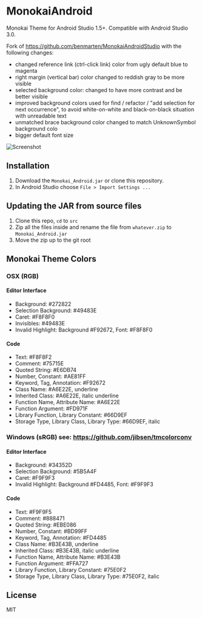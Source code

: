 # MonokaiAndroid
Monokai Theme for Android Studio 1.5+. Compatible with Android Studio 3.0.

Fork of https://github.com/benmarten/MonokaiAndroidStudio with the following changes:

- changed reference link (ctrl-click link) color from ugly default blue to magenta
- right margin (vertical bar) color changed to reddish gray to be more visible
- selected background color: changed to have more contrast and be better visible
- improved background colors used for find / refactor / "add selection for next occurrence", to avoid white-on-white and black-on-black situation with unreadable text
- unmatched brace background color changed to match UnknownSymbol background colo
- bigger default font size

![Screenshot](https://raw.githubusercontent.com/benmarten/Monokai_Android/master/screenshot.png "Screenshot")

## Installation

1. Download the `Monokai_Android.jar` or clone this repository.
2. In Android Studio choose `File > Import Settings ...`

## Updating the JAR from source files

1. Clone this repo, `cd` to `src`
2. Zip all the files inside and rename the file from `whatever.zip` to `Monokai_Android.jar`
3. Move the zip up to the git root

## Monokai Theme Colors

### OSX (RGB)

#### Editor Interface
- Background: #272822
- Selection Background: #49483E
- Caret: #F8F8F0
- Invisibles: #49483E
- Invalid Highlight: Background #F92672, Font: #F8F8F0

#### Code
- Text: #F8F8F2
- Comment: #75715E
- Quoted String: #E6DB74
- Number, Constant: #AE81FF
- Keyword, Tag, Annotation: #F92672
- Class Name: #A6E22E, underline
- Inherited Class: #A6E22E, italic underline
- Function Name, Attribute Name: #A6E22E
- Function Argument: #FD971F
- Library Function, Library Constant: #66D9EF
- Storage Type, Library Class, Library Type: #66D9EF, italic

### Windows (sRGB) see: https://github.com/jibsen/tmcolorconv

#### Editor Interface
- Background: #34352D
- Selection Background: #5B5A4F
- Caret: #F9F9F3
- Invalid Highlight: Background #FD4485, Font: #F9F9F3

#### Code
- Text: #F9F9F5
- Comment: #888471
- Quoted String: #EBE086
- Number, Constant: #BD99FF
- Keyword, Tag, Annotation: #FD4485
- Class Name: #B3E43B, underline
- Inherited Class: #B3E43B, italic underline
- Function Name, Attribute Name: #B3E43B
- Function Argument: #FFA727
- Library Function, Library Constant: #75E0F2
- Storage Type, Library Class, Library Type: #75E0F2, italic

## License
MIT
